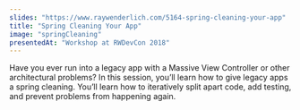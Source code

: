 ```yaml
---
slides: "https://www.raywenderlich.com/5164-spring-cleaning-your-app"
title: "Spring Cleaning Your App"
image: "springCleaning"
presentedAt: "Workshop at RWDevCon 2018"
---
```

Have you ever run into a legacy app with a Massive View Controller or other architectural problems? In this session, you’ll learn how to give legacy apps a spring cleaning. You’ll learn how to iteratively split apart code, add testing, and prevent problems from happening again.